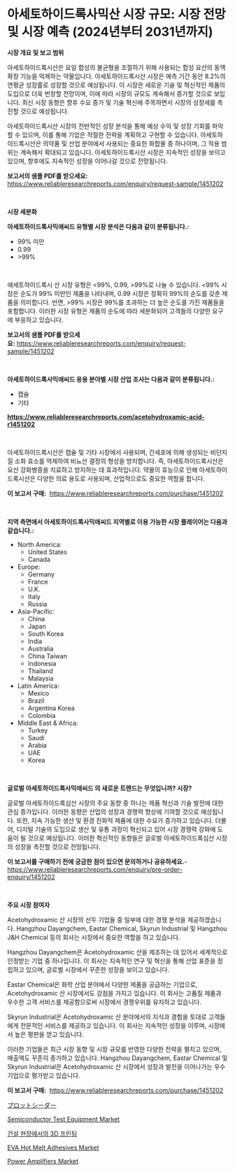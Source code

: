<p><h1>아세토하이드록사믹산 시장 규모: 시장 전망 및 시장 예측 (2024년부터 2031년까지)</h1></p><p><strong>시장 개요 및 보고 범위</strong></p>
<p><p>아세토하이드록시산은 요일 합성의 불균형을 조절하기 위해 사용되는 합성 요산의 동맥 확장 기능을 억제하는 약물입니다. 아세토하이드록시산 시장은 예측 기간 동안 8.2%의 연평균 성장률로 성장할 것으로 예상됩니다. 이 시장은 새로운 기술 및 혁신적인 제품의 도입으로 더욱 번창할 전망이며, 이에 따라 시장의 규모도 계속해서 증가할 것으로 보입니다. 최신 시장 동향은 향후 수요 증가 및 기술 혁신에 주목하면서 시장의 성장세를 촉진할 것으로 예상됩니다.</p><p>아세토하이드록시산 시장의 전반적인 성장 분석을 통해 예상 수익 및 성장 기회를 파악할 수 있으며, 이를 통해 기업은 적절한 전략을 계획하고 구현할 수 있습니다. 아세토하이드록시산은 의약품 및 산업 분야에서 사용되는 중요한 화합물 중 하나이며, 그 적용 범위는 계속해서 확대되고 있습니다. 아세토하이드록시산 시장은 지속적인 성장을 보이고 있으며, 향후에도 지속적인 성장을 이어나갈 것으로 전망됩니다.</p></p>
<p><strong>보고서의 샘플 PDF를 받으세요:</strong> <a href="https://www.reliableresearchreports.com/enquiry/request-sample/1451202">https://www.reliableresearchreports.com/enquiry/request-sample/1451202</a></p>
<p>&nbsp;</p>
<p><strong>시장 세분화</strong></p>
<p><strong>아세토하이드록사믹애씨드 유형별 시장 분석은 다음과 같이 분류됩니다.:</strong></p>
<p><ul><li>99% 미만</li><li>0.99</li><li>>99%</li></ul></p>
<p>&nbsp;</p>
<p><p>애세토하이드록시 산 시장 유형은 <99%, 0.99, >99%로 나눌 수 있습니다. <99% 시장은 순도가 99% 미만인 제품을 나타내며, 0.99 시장은 정확히 99%의 순도를 갖춘 제품을 의미합니다. 반면, >99% 시장은 99%를 초과하는 더 높은 순도를 가진 제품들을 포함합니다. 이러한 시장 유형은 제품의 순도에 따라 세분화되어 고객들의 다양한 요구에 부응하고 있습니다.</p></p>
<p><strong>보고서의 샘플 PDF를 받으세요:</strong>&nbsp;<a href="https://www.reliableresearchreports.com/enquiry/request-sample/1451202">https://www.reliableresearchreports.com/enquiry/request-sample/1451202</a></p>
<p>&nbsp;</p>
<p><strong> 아세토하이드록사믹애씨드 응용 분야별 시장 산업 조사는 다음과 같이 분류됩니다.:</strong></p>
<p><ul><li>캡슐</li><li>기타</li></ul></p>
<p><strong><a href="https://www.reliableresearchreports.com/acetohydroxamic-acid-r1451202">https://www.reliableresearchreports.com/acetohydroxamic-acid-r1451202</a></strong></p>
<p>&nbsp;</p>
<p><p>아세토하이드록시산은 캡슐 및 기타 시장에서 사용되며, 간세포에 의해 생성되는 비단지질 소화 효소를 억제하여 비뇨산 결정의 형성을 방지합니다. 즉, 아세토하이드록시산은 요산 강화병증을 치료하고 방지하는 데 효과적입니다. 약물의 효능으로 인해 아세토하이드록시산은 다양한 의료 용도로 사용되며, 산업적으로도 중요한 역할을 합니다.</p></p>
<p><strong>이 보고서 구매:</strong>&nbsp; <a href="https://www.reliableresearchreports.com/purchase/1451202">https://www.reliableresearchreports.com/purchase/1451202</a></p>
<p>&nbsp;</p>
<p><strong>지역 측면에서 아세토하이드록사믹애씨드 지역별로 이용 가능한 시장 플레이어는 다음과 같습니다.:</strong></p>
<p><ul>
    <li>
        North America:
        <ul>
            <li>United States</li>
            <li>Canada</li>
        </ul>
    </li>
    <li>
        Europe:
        <ul>
            <li>Germany</li>
            <li>France</li>
            <li>U.K.</li>
            <li>Italy</li>
            <li>Russia</li>
        </ul>
    </li>
    <li>
        Asia-Pacific:
        <ul>
            <li>China</li>
            <li>Japan</li>
            <li>South Korea</li>
            <li>India</li>
            <li>Australia</li>
            <li>China Taiwan</li>
            <li>Indonesia</li>
            <li>Thailand</li>
            <li>Malaysia</li>
        </ul>
    </li>
    <li>
        Latin America:
        <ul>
            <li>Mexico</li>
            <li>Brazil</li>
            <li>Argentina Korea</li>
            <li>Colombia</li>
        </ul>
    </li>
    <li>
        Middle East & Africa:
        <ul>
            <li>Turkey</li>
            <li>Saudi</li>
            <li>Arabia</li>
            <li>UAE</li>
            <li>Korea</li>
        </ul>
    </li>
    </ul></p>
<p>&nbsp;</p>
<p><strong>글로벌 아세토하이드록사믹애씨드 의 새로운 트렌드는 무엇입니까? 시장?</strong></p>
<p><p>글로벌 아세토하이드록심산 시장의 주요 동향 중 하나는 제품 혁신과 기술 발전에 대한 관심 증가입니다. 이러한 동향은 산업의 성장과 경쟁력 향상에 기여할 것으로 예상됩니다. 또한, 지속 가능한 생산 및 환경 친화적 제품에 대한 수요가 증가하고 있습니다. 더불어, 디지털 기술의 도입으로 생산 및 유통 과정이 혁신되고 있어 시장 경쟁력 강화에 도움이 될 것으로 예상됩니다. 이러한 혁신적인 동향들은 글로벌 아세토하이드록심산 시장의 성장을 촉진할 것으로 전망됩니다.</p></p>
<p><strong>이 보고서를 구매하기 전에 궁금한 점이 있으면 문의하거나 공유하세요.</strong>- <a href="https://www.reliableresearchreports.com/enquiry/pre-order-enquiry/1451202">https://www.reliableresearchreports.com/enquiry/pre-order-enquiry/1451202</a></p>
<p>&nbsp;</p>
<p><strong>주요 시장 참여자</strong></p>
<p><p>Acetohydroxamic 산 시장의 선두 기업들 중 일부에 대한 경쟁 분석을 제공하겠습니다. Hangzhou Dayangchem, Eastar Chemical, Skyrun Industrial 및 Hangzhou J&H Chemical 등의 회사는 시장에서 중요한 역할을 하고 있습니다.</p><p>Hangzhou Dayangchem은 Acetohydroxamic 산을 제조하는 데 있어서 세계적으로 인정받는 기업 중 하나입니다. 이 회사는 지속적인 연구 및 혁신을 통해 산업 표준을 정립하고 있으며, 글로벌 시장에서 꾸준한 성장을 보이고 있습니다.</p><p>Eastar Chemical은 화학 산업 분야에서 다양한 제품을 공급하는 기업으로, Acetohydroxamic 산 시장에서도 강점을 가지고 있습니다. 이 회사는 고품질 제품과 우수한 고객 서비스를 제공함으로써 시장에서 경쟁우위를 유지하고 있습니다.</p><p>Skyrun Industrial은 Acetohydroxamic 산 분야에서의 지식과 경험을 토대로 고객들에게 전문적인 서비스를 제공하고 있습니다. 이 회사는 지속적인 성장을 이루며, 시장에서 높은 평판을 얻고 있습니다.</p><p>이러한 기업들은 최근 시장 동향 및 시장 규모를 반영한 다양한 전략을 펼치고 있으며, 매출액도 꾸준히 증가하고 있습니다. Hangzhou Dayangchem, Eastar Chemical 및 Skyrun Industrial은 Acetohydroxamic 산 시장에서 성장과 발전을 이어나가는 우수 기업으로 평가받고 있습니다.</p></p>
<p><strong>이 보고서 구매:</strong>&nbsp;&nbsp;<a href="https://www.reliableresearchreports.com/purchase/1451202">https://www.reliableresearchreports.com/purchase/1451202</a></p>
<p><p><a href="https://github.com/NashBeahan2023/Market-Research-Report-List-1/blob/main/658445622663.md">プロットシーダー</a></p><p><a href="https://github.com/lylyparadise/Market-Research-Report-List-2/blob/main/semiconductor-test-equipment-market.md">Semiconductor Test Equipment Market</a></p><p><a href="https://github.com/Maeennan456456/Market-Research-Report-List-1/blob/main/747252520801.md">건설 현장에서의 3D 프린팅</a></p><p><a href="https://issuu.com/reportprime-2/docs/eva-hot-melt-adhesives-market-size-2030.pptx">EVA Hot Melt Adhesives Market</a></p><p><a href="https://github.com/johnbach50/Market-Research-Report-List-2/blob/main/power-amplifiers-market.md">Power Amplifiers Market</a></p></p>
